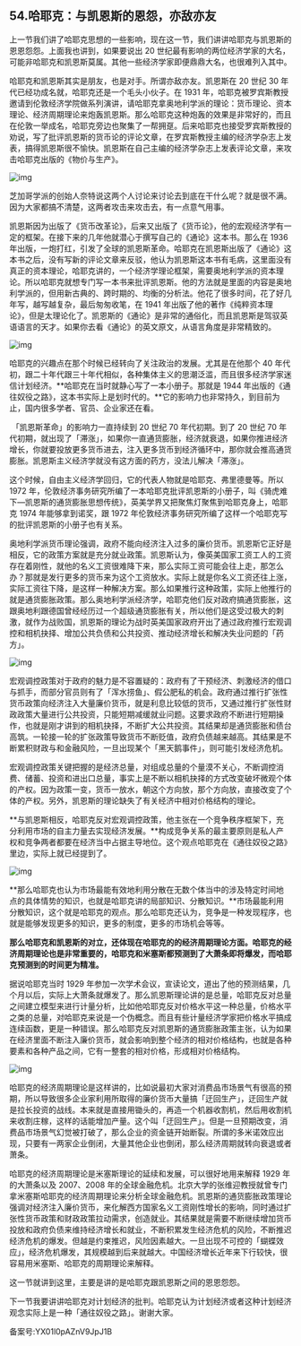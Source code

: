 ## 54.哈耶克：与凯恩斯的恩怨，亦敌亦友
上一节我们讲了哈耶克思想的一些影响，现在这一节，我们讲讲哈耶克与凯恩斯的恩恩怨怨。上面我也讲到，如果要说出 20 世纪最有影响的两位经济学家的大名，可能非哈耶克和凯恩斯莫属。其他一些经济学家即便鼎鼎大名，也很难列入其中。


哈耶克和凯恩斯其实是朋友，也是对手。所谓亦敌亦友。凯恩斯在 20 世纪 30 年代已经功成名就，哈耶克还是一个毛头小伙子。在 1931 年，哈耶克被罗宾斯教授邀请到伦敦经济学院做系列演讲，请哈耶克拿奥地利学派的理论：货币理论、资本理论、经济周期理论来炮轰凯恩斯。那么哈耶克这种炮轰的效果是非常好的，而且在伦敦一举成名，哈耶克旁边也聚集了一帮拥趸。后来哈耶克也接受罗宾斯教授的劝说，写了批评凯恩斯的货币论的评论文章，在罗宾斯教授主编的经济学杂志上发表，搞得凯恩斯很不愉快。凯恩斯在自己主编的经济学杂志上发表评论文章，来攻击哈耶克出版的《物价与生产》。


![img](https://pic3.zhimg.com/v2-3e379759fed4bace7b447e9e4feb7919.webp)

芝加哥学派的创始人奈特说这两个人讨论来讨论去到底在干什么呢？就是很不满。因为大家都搞不清楚，这两者攻击来攻击去，有一点意气用事。


凯恩斯因为出版了《货币改革论》，后来又出版了《货币论》，他的宏观经济学有一定的框架。在接下来的几年他就潜心于撰写自己的《通论》这本书。那么在 1936 年出版，一炮打红，引发了全球的凯恩斯革命。哈耶克在凯恩斯出版了《通论》这本书之后，没有写新的评论文章来反驳，他认为凯恩斯这本书有毛病，这里面没有真正的资本理论，哈耶克讲的，一个经济学理论框架，需要奥地利学派的资本理论。所以哈耶克就想专门写一本书来批评凯恩斯。他的方法就是里面的内容是奥地利学派的，但用新古典的、跨时期的、均衡的分析法。他花了很多时间，花了好几年写，越写越复杂，最后匆匆收笔，在 1941 年出版了他的著作《纯粹资本理论》，但是太理论化了。凯恩斯的《通论》是非常的通俗化，而且凯恩斯是驾驭英语语言的天才。如果你去看《通论》的英文原文，从语言角度是非常精致的。


![img](https://pic2.zhimg.com/v2-b9259a304c4aeb050010b146c6b0f48f.webp)

哈耶克的兴趣点在那个时候已经转向了关注政治的发展。尤其是在他那个 40 年代初，跟二十年代跟三十年代相似，各种集体主义的思潮泛滥，而且很多经济学家迷信计划经济。**哈耶克在当时就静心写了一本小册子。那就是 1944 年出版的《通往奴役之路》，这本书实际上是划时代的。**它的影响力也非常持久，到目前为止，国内很多学者、官员、企业家还在看。


 「凯恩斯革命」的影响力一直持续到 20 世纪 70 年代初期。到了 20 世纪 70 年代初期，就出现了「滞涨」，如果你一直通货膨胀，经济就衰退，如果你推进经济增长，你就要投放更多货币进去，注入更多货币到经济循环中，那你就会推高通货膨胀。凯恩斯主义经济学就没有这方面的药方，没法儿解决「滞涨」。


这个时候，自由主义经济学回归，它的代表人物就是哈耶克、弗里德曼等。所以 1972 年，伦敦经济事务研究所编了一本哈耶克批评凯恩斯的小册子，叫《骑虎难下—凯恩斯的通货膨胀思想传统》，英美学界又把聚焦灯聚焦到哈耶克身上，哈耶克 1974 年能够拿到诺奖，跟 1972 年伦敦经济事务研究所编了这样一个哈耶克写的批评凯恩斯的小册子也有关系。


奥地利学派货币理论强调，政府不能向经济注入过多的廉价货币。凯恩斯它正好是相反，它的政策方案就是充分就业政策。凯恩斯认为，像英美国家工资工人的工资存在着刚性，就他的名义工资很难降下来，那么实际工资可能会往上走，那怎么办？那就是发行更多的货币来为这个工资放水。实际上就是你名义工资还往上涨，实际工资往下降，是这样一种解决方案。那么如果推行这种政策，实际上他推行的就是通货膨胀政策。那么奥地利学派经济学，哈耶克他们反对政府搞通货膨胀，这跟奥地利跟德国曾经经历过一个超级通货膨胀有关，所以他们是这受过极大的刺激，就作为战败国，凯恩斯的理论为战时英美国家政府开出了通过政府推行宏观调控和相机抉择、增加公共负债和公共投资、推动经济增长和解决失业问题的「药方」。


![img](https://pic2.zhimg.com/v2-a2aabf49099cfeb7cb4b9e785ee98f31.webp)

宏观调控政策对于政府的魅力是不容置疑的：政府有了干预经济、刺激经济的借口与抓手，而部分官员则有了「浑水捞鱼」、假公肥私的机会。政府通过推行扩张性货币政策向经济注入大量廉价货币，就是利息比较低的货币，又通过推行扩张性财政政策大量进行公共投资，只能短期减缓就业问题。这要求政府不断进行短期操作，也就是刚才讲到的相机抉择，不断扩大公共投资。其结果却是通货膨胀和债台高筑。一轮接一轮的扩张政策导致货币不断贬值，政府负债越来越高。其结果是不断累积财政与和金融风险，一旦出现某个「黑天鹅事件」，则可能引发经济危机。


宏观调控政策关键把握的是经济总量，对组成总量的个量漠不关心，不断调控消费、储蓄、投资和进出口总量，事实上是不断以相机抉择的方式改变破坏微观个体的产权。因为政策一变，货币一放水，朝这个方向放，那个方向放，直接改变了个体的产权。另外，凯恩斯的理论缺失了有关经济中相对价格结构的理论。


**与凯恩斯相反，哈耶克反对宏观调控政策，他主张在一个竞争秩序框架下，充分利用市场的自主力量去实现经济发展。**构成竞争关系的最主要原则是私人产权和竞争两者都要在经济当中占据主导地位。这个观点哈耶克在《通往奴役之路》里边，实际上就已经提到了。


![img](https://pic3.zhimg.com/v2-33f9313f1d8b65c1fbd155a5af9a3d06.webp)

**那么哈耶克也认为市场最能有效地利用分散在无数个体当中的涉及特定时间地点的具体情势的知识，也就是哈耶克讲的局部知识、分散知识。**市场最能利用分散知识，这个就是哈耶克的观点。那么哈耶克还认为，竞争是一种发现程序，也就是能够发现更多的知识，更多的制度，更多的市场机会等等。


**那么哈耶克和凯恩斯的对立，还体现在哈耶克的的经济周期理论方面。哈耶克的经济周期理论也是非常重要的，哈耶克和米塞斯都预测到了大萧条即将爆发，而哈耶克预测到的时间更为精准。**


据说哈耶克当时 1929 年参加一次学术会议，宣读论文，道出了他的预测结果，几个月以后，实际上大萧条就爆发了。那么凯恩斯理论讲的是总量，哈耶克反对总量之间建立模型来进行计量分析，比如他哈耶克反对价格水平这一种总量，价格水平之类的总量，对哈耶克来说是一个伪概念。而且有些计量经济学家把价格水平搞成连续函数，更是一种错误。那么哈耶克反对凯恩斯的通货膨胀政策主张，认为如果在经济里面不断注入廉价货币，就会影响到整个经济的相对价格结构，也就是各种要素和各种产品之间，它有一整套的相对价格，形成相对价格结构。


![img](https://pic1.zhimg.com/v2-2185c4e04199ce24800ecafa0c7cd230.webp)

哈耶克的经济周期理论是这样讲的，比如说最初大家对消费品市场景气有很高的预期，所以导致很多企业家利用所取得的廉价货币大量搞「迂回生产」，迂回生产就是拉长投资的战线。本来就是直接用锄头的，再造一个机器收割机，然后用收割机来收割庄稼，这样的话能增加产量。这个叫「迂回生产」。但是一旦预期改变，消费品市场景气幻觉被打破了，那么企业的资金链开始断裂。所谓的多米诺效应出现，只要有一两家企业倒闭，大量其他企业也倒闭，那么经济周期就转向衰退或者萧条。


哈耶克的经济周期理论是米塞斯理论的延续和发展，可以很好地用来解释 1929 年的大萧条以及 2007、2008 年的全球金融危机。北京大学的张维迎教授就曾专门拿米塞斯哈耶克的经济周期理论来分析全球金融危机。凯恩斯的通货膨胀政策理论强调对经济注入廉价货币，来化解西方国家名义工资刚性增长的影响，同时通过扩张性货币政策和财政政策拉动需求，创造就业。其结果就是需要不断继续增加货币投放和政府负债来维持经济增长和就业，不断积累发生经济危机的风险，不断推迟经济危机的爆发。但越是约束推迟，风险因素越大。一旦出现不可控的「蝴蝶效应」，经济危机爆发，其规模越到后来就越大。中国经济增长近年来下行较快，很容易用米塞斯、哈耶克的周期理论来解释。


这一节就讲到这里，主要是讲的是哈耶克跟凯恩斯之间的恩恩怨怨。


下一节我要讲讲哈耶克对计划经济的批判。哈耶克认为计划经济或者这种计划经济观念实际上是一种「通往奴役之路」。谢谢大家。


备案号:YX01l0pAZnV9JpJ1B

